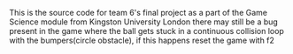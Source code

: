 This is the source code for team 6's final project as a part of the Game Science module from Kingston University London 
there may still be a bug present in the game where the ball gets stuck in a continuous collision loop with the bumpers(circle obstacle), if this happens reset the game with f2
